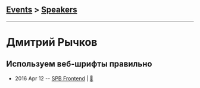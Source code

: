 ## [Events](../README.md) > [Speakers](../speakers.md)
---

# Дмитрий Рычков

## Используем веб-шрифты правильно
- 2016 Apr 12 -- [SPB Frontend](https://www.youtube.com/watch?time_continue=2&v=q1aZgfIB-iY)  | [:notebook:](http://corsairdnb.github.io/fonts-slides/)  
